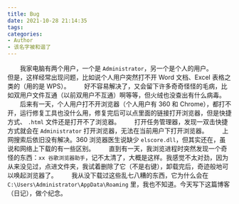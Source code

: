 ```yaml
---
title: Bug
date: 2021-10-28 21:14:35
tags:
categories:
- Author
- 该名字被和谐了
---
```


&emsp;&emsp;我家电脑有两个用户，一个是 `Administrator`，另一个是个人的用户。
&emsp;&emsp;但是，这样经常出现问题，比如说个人用户突然打不开 Word 文档、Excel 表格之类的（用的是 WPS）。
&emsp;&emsp;好不容易解决了，又会留下许多奇奇怪怪的毛病，比如双用户文件互通（以前双用户不互通）啊等等，但火绒也没查出有什么病毒。
&emsp;&emsp;后来有一天，个人用户打不开浏览器（个人用户有 360 和 Chrome），都打不开，运行修复工具也没什么用，修复完后可以点里面的链接打开浏览器，但是快捷方式、 `.html` 文件还是打开不了浏览器。
&emsp;&emsp;打开任务管理器，发现一双击快捷方式就会在 `Administrator` 打开浏览器，无法在当前用户下打开浏览器。
&emsp;&emsp;上网搜索后依旧没有解决。360 浏览器医生说缺少 `elscore.dll`，但其实还在，虽说和网络上下载的有一些区别。
&emsp;&emsp;直到有一天，我浏览进程时突然发现一个奇怪的东西：`xx 谷歌浏览器助手`，记不太清了，大概是这样。我感觉不太对劲，因为从来没见过，点进文件夹，我试着删除了它（不是右键），卸载完后，奇迹般地可以唤起浏览器了。
&emsp;&emsp;我从没下载过这些乱七八糟的东西，它为什么会在 `C:\Users\Administrator\AppData\Roaming` 里，我也不知道。今天写下这篇博客（日记），做个纪念。